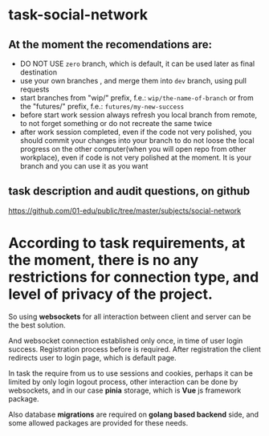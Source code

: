 # task-social-network

## At the moment the recomendations are:
- DO NOT USE `zero` branch, which is default, it can be used later as final destination
- use your own branches , and merge them into `dev` branch, using pull requests
- start branches from "wip/" prefix, f.e.: `wip/the-name-of-branch` or from the "futures/" prefix, f.e.: `futures/my-new-success` 
- before start work session always refresh you local branch from remote, to not forget something or do not recreate the same twice
- after work session completed, even if the code not very polished, you should commit your changes into your branch to do not loose the local progress on the other computer(when you will open repo from other workplace), even if code is not very polished at the moment. It is your branch and you can use it as you want

## task description and audit questions, on github
https://github.com/01-edu/public/tree/master/subjects/social-network

# According to task requirements, at the moment, there is no any restrictions for connection type, and level of privacy of the project.  

So using **websockets** for all interaction between client and server can be the best solution.

And websocket connection established only once, in time of user login success. Registration process before is required. After registration the client redirects user to login page, which is default page.

In task the require from us to use sessions and cookies, perhaps it can be limited by only login logout process, other interaction can be done by websockets, and in our case **pinia** storage, which is **Vue** js framework package.

Also database **migrations** are required on **golang based backend** side, and some allowed packages are provided for these needs.